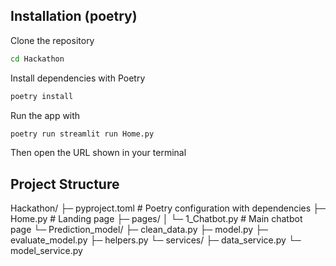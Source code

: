 ## Installation (poetry)

Clone the repository
```bash
cd Hackathon
```

Install dependencies with Poetry
```bash
poetry install
```


Run the app with
```bash
poetry run streamlit run Home.py
```
Then open the URL shown in your terminal



## Project Structure

Hackathon/
├─ pyproject.toml # Poetry configuration with dependencies
├─ Home.py # Landing page
├─ pages/
│ └─ 1_Chatbot.py # Main chatbot page
└─ Prediction_model/
├─ clean_data.py
├─ model.py
├─ evaluate_model.py
├─ helpers.py
└─ services/
├─ data_service.py
└─ model_service.py



